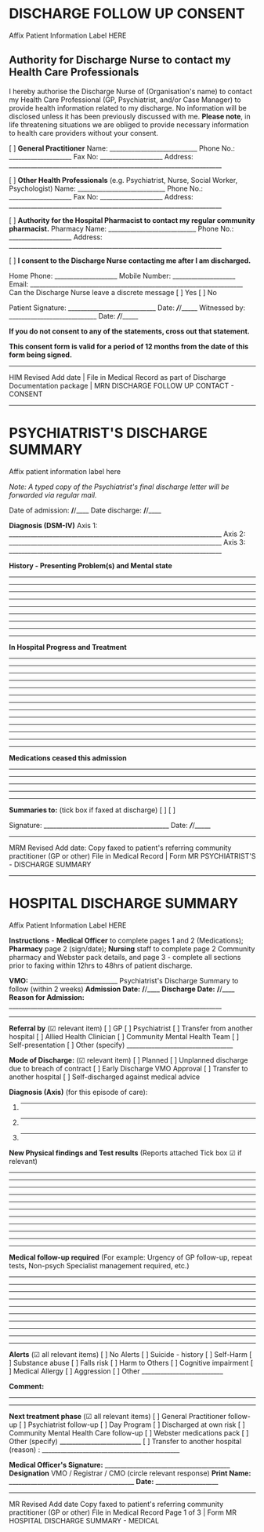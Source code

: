 # DISCHARGE FOLLOW UP CONSENT

Affix Patient Information Label HERE

## Authority for Discharge Nurse to contact my Health Care Professionals

I hereby authorise the Discharge Nurse of (Organisation's name) to contact my Health Care Professional (GP, Psychiatrist, and/or Case Manager) to provide health information related to my discharge. No information will be disclosed unless it has been previously discussed with me. **Please note**, in life threatening situations we are obliged to provide necessary information to health care providers without your consent.

[ ] **General Practitioner** Name: ____________________________ Phone No.: ____________________
Fax No: ____________________
Address: ____________________________________________________________________

[ ] **Other Health Professionals** (e.g. Psychiatrist, Nurse, Social Worker, Psychologist)
Name: ____________________________ Phone No.: ____________________
Fax No: ____________________
Address: ____________________________________________________________________

[ ] **Authority for the Hospital Pharmacist to contact my regular community pharmacist.**
Pharmacy Name: ____________________________ Phone No.: ____________________
Address: ____________________________________________________________________

[ ] **I consent to the Discharge Nurse contacting me after I am discharged.**

Home Phone: ____________________ Mobile Number: ____________________
Email: ____________________________________________________________________
Can the Discharge Nurse leave a discrete message [ ] Yes [ ] No

Patient Signature: ____________________________ Date: _____/_____/_____
Witnessed by: ____________________________ Date: _____/_____/_____

**If you do not consent to any of the statements, cross out that statement.**

**This consent form is valid for a period of 12 months from the date of this form being signed.**

---
HIM Revised Add date | File in Medical Record as part of Discharge Documentation package | MRN
DISCHARGE FOLLOW UP CONTACT - CONSENT

---

# PSYCHIATRIST'S DISCHARGE SUMMARY

Affix patient information label here

*Note: A typed copy of the Psychiatrist's final discharge letter will be forwarded via regular mail.*

Date of admission: ____/____/____ Date discharge: ____/____/____

**Diagnosis (DSM-IV)**
Axis 1: ____________________________________________________________________
Axis 2: ____________________________________________________________________
Axis 3: ____________________________________________________________________

**History - Presenting Problem(s) and Mental state**
____________________________________________________________________________________
____________________________________________________________________________________
____________________________________________________________________________________
____________________________________________________________________________________
____________________________________________________________________________________
____________________________________________________________________________________
____________________________________________________________________________________
____________________________________________________________________________________
____________________________________________________________________________________

**In Hospital Progress and Treatment**
____________________________________________________________________________________
____________________________________________________________________________________
____________________________________________________________________________________
____________________________________________________________________________________
____________________________________________________________________________________
____________________________________________________________________________________
____________________________________________________________________________________
____________________________________________________________________________________
____________________________________________________________________________________
____________________________________________________________________________________
____________________________________________________________________________________
____________________________________________________________________________________
____________________________________________________________________________________

**Medications ceased this admission**
____________________________________________________________________________________
____________________________________________________________________________________
____________________________________________________________________________________
____________________________________________________________________________________
____________________________________________________________________________________

**Summaries to:** (tick box if faxed at discharge)
[ ]
[ ]

Signature: ________________________________________
Date: _____/_____/_____

---
MRM Revised Add date: Copy faxed to patient's referring community practitioner (GP or other) File in Medical Record | Form MR
PSYCHIATRIST'S - DISCHARGE SUMMARY

---

# HOSPITAL DISCHARGE SUMMARY

Affix Patient Information Label HERE

**Instructions** - **Medical Officer** to complete pages 1 and 2 (Medications); **Pharmacy** page 2 (sign/date); **Nursing** staff to complete page 2 Community pharmacy and Webster pack details, and page 3 - complete all sections prior to faxing within 12hrs to 48hrs of patient discharge.

**VMO:** ____________________________ Psychiatrist's Discharge Summary to follow (within 2 weeks)
**Admission Date:** ____/____/____ **Discharge Date:** ____/____/____
**Reason for Admission:** ____________________________________________________________________
____________________________________________________________________

**Referral by** (☑ relevant item)
[ ] GP
[ ] Psychiatrist
[ ] Transfer from another hospital
[ ] Allied Health Clinician
[ ] Community Mental Health Team
[ ] Self-presentation
[ ] Other (specify) __________________________________

**Mode of Discharge:** (☑ relevant item)
[ ] Planned
[ ] Unplanned discharge due to breach of contract
[ ] Early Discharge VMO Approval
[ ] Transfer to another hospital
[ ] Self-discharged against medical advice

**Diagnosis (Axis)** (for this episode of care):
1. ____________________________________________________________________
2. ____________________________________________________________________
3. ____________________________________________________________________

**New Physical findings and Test results** (Reports attached Tick box ☑ if relevant)
____________________________________________________________________________________
____________________________________________________________________________________
____________________________________________________________________________________
____________________________________________________________________________________
____________________________________________________________________________________
____________________________________________________________________________________
____________________________________________________________________________________
____________________________________________________________________________________
____________________________________________________________________________________
____________________________________________________________________________________
____________________________________________________________________________________

**Medical follow-up required** (For example: Urgency of GP follow-up, repeat tests, Non-psych Specialist management required, etc.)
____________________________________________________________________________________
____________________________________________________________________________________
____________________________________________________________________________________
____________________________________________________________________________________
____________________________________________________________________________________
____________________________________________________________________________________
____________________________________________________________________________________
____________________________________________________________________________________
____________________________________________________________________________________
____________________________________________________________________________________

**Alerts** (☑ all relevant items)
[ ] No Alerts
[ ] Suicide - history
[ ] Self-Harm
[ ] Substance abuse
[ ] Falls risk
[ ] Harm to Others
[ ] Cognitive impairment
[ ] Medical Allergy
[ ] Aggression
[ ] Other __________________________

**Comment:**
____________________________________________________________________________________
____________________________________________________________________________________

**Next treatment phase** (☑ all relevant items)
[ ] General Practitioner follow-up
[ ] Psychiatrist follow-up
[ ] Day Program
[ ] Discharged at own risk
[ ] Community Mental Health Care follow-up
[ ] Webster medications pack
[ ] Other (specify) __________________________
[ ] Transfer to another hospital (reason) : ____________________________________________

**Medical Officer's Signature:** ________________________________________ **Designation** VMO / Registrar / CMO
(circle relevant response)
**Print Name:** ________________________________________ **Date:** ____________________

---
MR Revised Add date Copy faxed to patient's referring community practitioner (GP or other) File in Medical Record Page 1 of 3 | Form MR
HOSPITAL DISCHARGE SUMMARY - MEDICAL